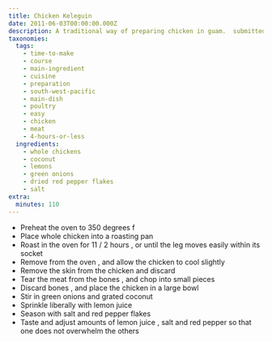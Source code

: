 ```yaml
---
title: Chicken Keleguin
date: 2011-06-03T00:00:00.000Z
description: A traditional way of preparing chicken in guam.  submitted for zwt7.
taxonomies:
  tags:
    - time-to-make
    - course
    - main-ingredient
    - cuisine
    - preparation
    - south-west-pacific
    - main-dish
    - poultry
    - easy
    - chicken
    - meat
    - 4-hours-or-less
  ingredients:
    - whole chickens
    - coconut
    - lemons
    - green onions
    - dried red pepper flakes
    - salt
extra:
  minutes: 110
---
```

 - Preheat the oven to 350 degrees f
 - Place whole chicken into a roasting pan
 - Roast in the oven for 11 / 2 hours , or until the leg moves easily within its socket
 - Remove from the oven , and allow the chicken to cool slightly
 - Remove the skin from the chicken and discard
 - Tear the meat from the bones , and chop into small pieces
 - Discard bones , and place the chicken in a large bowl
 - Stir in green onions and grated coconut
 - Sprinkle liberally with lemon juice
 - Season with salt and red pepper flakes
 - Taste and adjust amounts of lemon juice , salt and red pepper so that one does not overwhelm the others
